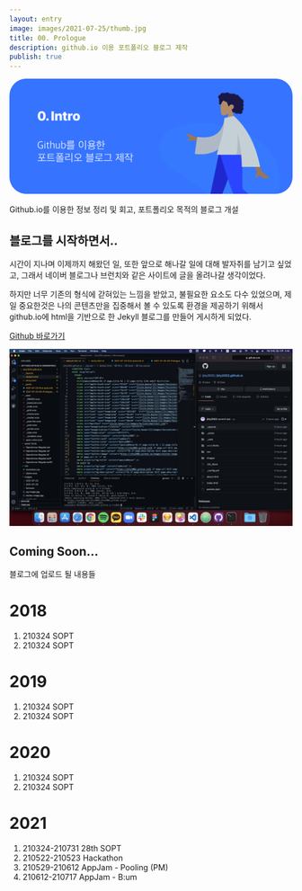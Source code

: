 ```yaml
---
layout: entry
image: images/2021-07-25/thumb.jpg
title: 00. Prologue
description: github.io 이용 포트폴리오 블로그 제작
publish: true
---
```


<img src="/images/2021-07-25/thumb.jpg" width="630" height="auto"
style="border-radius:30px">

Github.io를 이용한 정보 정리 및 회고, 포트폴리오 목적의 블로그 개설

## 블로그를 시작하면서..

시간이 지나며 이제까지 해왔던 일, 또한 앞으로 해나갈 일에 대해 발자취를 남기고 싶었고,
그래서 네이버 블로그나 브런치와 같은 사이트에 글을 올려나갈 생각이었다.

하지만 너무 기존의 형식에 갇혀있는 느낌을 받았고, 불필요한 요소도 다수 있었으며,
제일 중요한것은 나의 콘텐츠만을 집중해서 볼 수 있도록 환경을 제공하기 위해서
github.io에 html을 기반으로 한 Jekyll 블로그를 만들어 게시하게 되었다.

[Github 바로가기](https://github.com/jkty2002/jkty2002.github.io)

<img src="/images/2021-07-25/1.png">

## Coming Soon...
블로그에 업로드 될 내용들

# 2018
01. 210324 SOPT
02. 210324 SOPT

# 2019
01. 210324 SOPT
02. 210324 SOPT

# 2020
01. 210324 SOPT
02. 210324 SOPT

# 2021
01. 210324-210731 28th SOPT
02. 210522-210523 Hackathon
03. 210529-210612 AppJam - Pooling (PM)
04. 210612-210717 AppJam - B:um